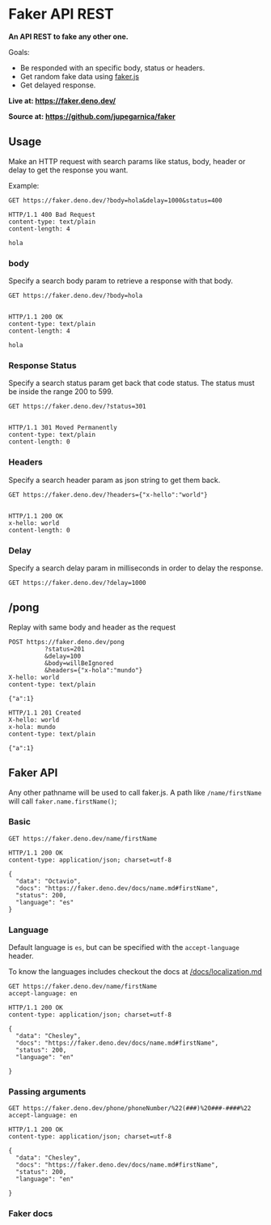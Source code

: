 # Faker API REST

**An API REST to fake any other one.**

Goals:

- Be responded with an specific body, status or headers.
- Get random fake data using [faker.js](https://www.npmjs.com/package/faker)
- Get delayed response.

**Live at: https://faker.deno.dev/**

**Source at: https://github.com/jupegarnica/faker**

## Usage

Make an HTTP request with search params like status, body, header or delay to
get the response you want.

Example:

```http
GET https://faker.deno.dev/?body=hola&delay=1000&status=400

HTTP/1.1 400 Bad Request
content-type: text/plain
content-length: 4

hola
```

### body

Specify a search body param to retrieve a response with that body.

```http
GET https://faker.deno.dev/?body=hola


HTTP/1.1 200 OK
content-type: text/plain
content-length: 4

hola
```

### Response Status

Specify a search status param get back that code status. The status must be
inside the range 200 to 599.

```http
GET https://faker.deno.dev/?status=301


HTTP/1.1 301 Moved Permanently
content-type: text/plain
content-length: 0
```

### Headers

Specify a search header param as json string to get them back.

```http
GET https://faker.deno.dev/?headers={"x-hello":"world"}


HTTP/1.1 200 OK
x-hello: world
content-length: 0
```

### Delay

Specify a search delay param in milliseconds in order to delay the response.

```http
GET https://faker.deno.dev/?delay=1000
```

## /pong

Replay with same body and header as the request

```http
POST https://faker.deno.dev/pong
          ?status=201
          &delay=100
          &body=willBeIgnored
          &headers={"x-hola":"mundo"}
X-hello: world
content-type: text/plain

{"a":1}

HTTP/1.1 201 Created
X-hello: world
x-hola: mundo
content-type: text/plain

{"a":1}
```

## Faker API

Any other pathname will be used to call faker.js. A path like `/name/firstName`
will call `faker.name.firstName()`;

### Basic

```http
GET https://faker.deno.dev/name/firstName

HTTP/1.1 200 OK
content-type: application/json; charset=utf-8

{
  "data": "Octavio",
  "docs": "https://faker.deno.dev/docs/name.md#firstName",
  "status": 200,
  "language": "es"
}
```

### Language

Default language is `es`, but can be specified with the `accept-language`
header.

To know the languages includes checkout the docs at
[/docs/localization.md](/docs/localization.md#locales-included)

```http
GET https://faker.deno.dev/name/firstName
accept-language: en

HTTP/1.1 200 OK
content-type: application/json; charset=utf-8

{
  "data": "Chesley",
  "docs": "https://faker.deno.dev/docs/name.md#firstName",
  "status": 200,
  "language": "en"

}
```

### Passing arguments

```http
GET https://faker.deno.dev/phone/phoneNumber/%22(###)%20###-####%22
accept-language: en

HTTP/1.1 200 OK
content-type: application/json; charset=utf-8

{
  "data": "Chesley",
  "docs": "https://faker.deno.dev/docs/name.md#firstName",
  "status": 200,
  "language": "en"

}
```

### Faker docs

